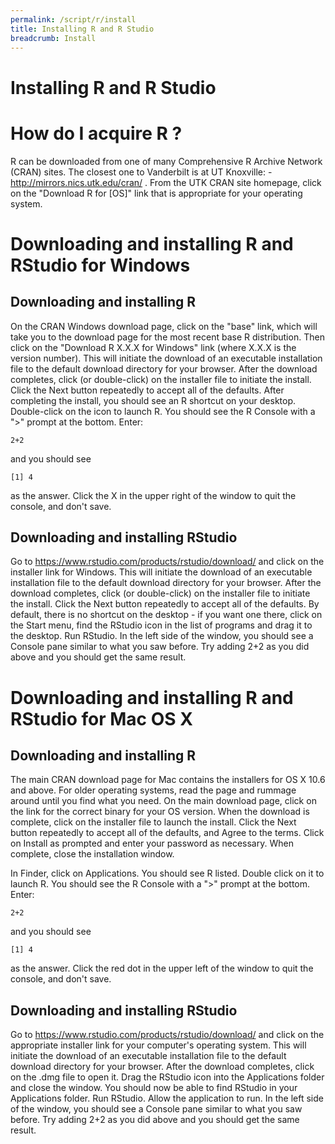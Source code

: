 ```yaml
---
permalink: /script/r/install
title: Installing R and R Studio
breadcrumb: Install
---
```


# Installing R and R Studio

# How do I acquire R ?

R can be downloaded from one of many Comprehensive R Archive Network (CRAN) sites.  The closest one to Vanderbilt is at UT Knoxville: - <http://mirrors.nics.utk.edu/cran/> .  From the UTK CRAN site homepage, click on the "Download R for \[OS\]" link that is appropriate for your operating system. 

# Downloading and installing R and RStudio for Windows

## Downloading and installing R

On the CRAN Windows download page, click on the "base" link, which will take you to the download page for the most recent base R distribution.  Then click on the "Download R X.X.X for Windows" link (where X.X.X is the version number).  This will initiate the download of an executable installation file to the default download directory for your browser.  After the download completes, click (or double-click) on the installer file to initiate the install.  Click the Next button repeatedly to accept all of the defaults.  After completing the install, you should see an R shortcut on your desktop.  Double-click on the icon to launch R.  You should see the R Console with a ">" prompt at the bottom.  Enter:

```
2+2
```

and you should see

```
[1] 4
```

as the answer.  Click the X in the upper right of the window to quit the console, and don't save.

## Downloading and installing RStudio

Go to <https://www.rstudio.com/products/rstudio/download/> and click on the installer link for Windows.  This will initiate the download of an executable installation file to the default download directory for your browser.  After the download completes, click (or double-click) on the installer file to initiate the install. Click the Next button repeatedly to accept all of the defaults.  By default, there is no shortcut on the desktop - if you want one there, click on the Start menu, find the RStudio icon in the list of programs and drag it to the desktop.  Run RStudio.  In the left side of the window, you should see a Console pane similar to what you saw before.  Try adding 2+2 as you did above and you should get the same result. 

# Downloading and installing R and RStudio for Mac OS X

## Downloading and installing R

The main CRAN download page for Mac contains the installers for OS X 10.6 and above.  For older operating systems, read the page and rummage around until you find what you need.  On the main download page, click on the link for the correct binary for your OS version.  When the download is complete, click on the installer file to launch the install.  Click the Next button repeatedly to accept all of the defaults, and Agree to the terms.  Click on Install as prompted and enter your password as necessary.  When complete, close the installation window. 

In Finder, click on Applications.  You should see R listed.  Double click on it to launch R. You should see the R Console with a ">" prompt at the bottom.  Enter:

```
2+2
```

and you should see

```
[1] 4
```

as the answer.  Click the red dot in the upper left of the window to quit the console, and don't save.

## Downloading and installing RStudio

Go to <https://www.rstudio.com/products/rstudio/download/> and click on the appropriate installer link for your computer's operating system.  This will initiate the download of an executable installation file to the default download directory for your browser.  After the download completes, click on the .dmg file to open it. Drag the RStudio icon into the Applications folder and close the window.  You should now be able to find RStudio in your Applications folder.  Run RStudio.  Allow the application to run.  In the left side of the window, you should see a Console pane similar to what you saw before.  Try adding 2+2 as you did above and you should get the same result.  
